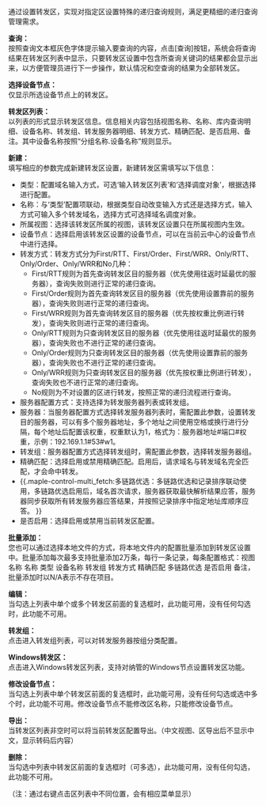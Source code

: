 通过设置转发区，实现对指定区设置特殊的递归查询规则，满足更精细的递归查询管理需求。

**查询：**  
按照查询文本框灰色字体提示输入要查询的内容，点击[查询]按钮，系统会将查询结果在转发区列表中显示，只要转发区设置中包含所查询关键词的结果都会显示出来，以方便管理员进行下一步操作，默认情况和空查询的结果为全部转发区。

**选择设备节点：**  
仅显示所选设备节点上的转发区。

**转发区列表：**  
以列表的形式显示转发区信息。信息相关内容包括视图名称、名称、库内查询明细、设备名称、转发组、转发服务器明细、转发方式、精确匹配、是否启用、备注。其中设备名称按照“分组名称.设备名称”规则显示。

**新建：**  
填写相应的参数完成新建转发区设置，新建转发区需填写以下信息：  
- 类型：配置域名输入方式，可选‘输入转发区列表’和‘选择调度对象’，根据选择进行配置。  
- 名称：与‘类型’配置项联动，根据类型自动改变输入方式还是选择方式，输入方式可输入多个转发域名，选择方式可选择域名调度对象。  
- 所属视图：选择该转发区所属的视图，该转发区设置只在所属视图内生效。  
- 设备节点：选择启用该转发区设置的设备节点，可以在当前云中心的设备节点中进行选择。  
- 转发方式：转发方式分为First/RTT、First/Order、First/WRR、Only/RTT、Only/Order、Only/WRR和No几种：  
  - First/RTT规则为首先查询转发区目的服务器（优先使用往返时延最优的服务器），查询失败则进行正常的递归查询。  
  - First/Order规则为首先查询转发区目的服务器（优先使用设置靠前的服务器），查询失败则进行正常的递归查询。  
  - First/WRR规则为首先查询转发区目的服务器（优先按权重比例进行转发），查询失败则进行正常的递归查询。  
  - Only/RTT规则为只查询转发区目的服务器（优先使用往返时延最优的服务器），查询失败也不进行正常的递归查询。  
  - Only/Order规则为只查询转发区目的服务器（优先使用设置靠前的服务器），查询失败也不进行正常的递归查询。  
  - Only/WRR规则为只查询转发区目的服务器（优先按权重比例进行转发），查询失败也不进行正常的递归查询。  
  - No规则为不对设置的区进行转发，按照正常的递归流程进行查询。  
- 服务器配置方式：支持选择为转发服务器列表或转发组。  
- 服务器：当服务器配置方式选择转发服务器列表时，需配置此参数，设置转发目的服务器，可以有多个服务器地址，多个地址之间使用空格或换行进行分隔，每个地址后配置该权重，权重默认为1，格式为：服务器地址#端口#权重，示例：192.169.1.1#53#w1。  
- 转发组：服务器配置方式选择转发组时，需配置此参数，选择转发服务器组。  
- 精确匹配：选择启用或禁用精确匹配。启用后，请求域名与转发域名完全匹配，才会命中转发。  
- {{.maple-control-multi_fetch:多链路优选：多链路优选和记录排序联动使用，多链路优选启用后，域名首次请求，服务器获取最快解析结果应答，服务器同步获取所有转发服务器应答结果，并按照记录排序中指定地址库顺序应答。  }}
- 是否启用：选择启用或禁用当前转发区配置。

**批量添加：**  
您也可以通过选择本地文件的方式，将本地文件内的配置批量添加到转发区设置中。批量添加每次最多支持批量添加2万条，每行一条记录，每条配置格式：视图名称 名称 类型 设备名称 转发组 转发方式 精确匹配 多链路优选 是否启用 备注，批量添加时以N/A表示不存在项目。

**编辑：**  
当勾选上列表中单个或多个转发区前面的复选框时，此功能可用，没有任何勾选时，此功能不可用。

**转发组：**  
点击进入转发组列表，可以对转发服务器按组分类配置。

**Windows转发区：**  
点击进入Windows转发区列表，支持对纳管的Windows节点设置转发区功能。

**修改设备节点：**  
当勾选上列表中单个转发区前面的复选框时，此功能可用，没有任何勾选或选中多个时，此功能不可用。修改设备节点不能修改区名称，只能修改设备节点。

**导出：**  
当转发区列表非空时可以将当前转发区配置导出。（中文视图、区导出后不显示中文，显示转码后内容）

**删除：**  
当勾选中列表中转发区前面的复选框时（可多选），此功能可用，没有任何勾选，此功能不可用。

（注：通过右键点击区列表中不同位置，会有相应菜单显示）
